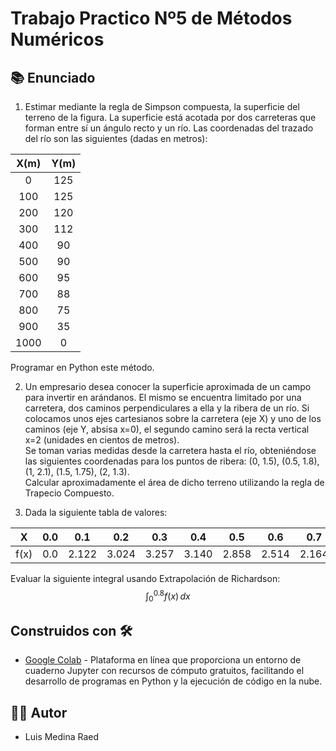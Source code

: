 # Trabajo Practico Nº5 de Métodos Numéricos

## 📚 Enunciado

1. Estimar mediante la regla de Simpson compuesta, la superficie del terreno de la figura. La superficie está acotada por dos carreteras que forman entre sí un ángulo recto y un río. Las coordenadas del trazado del río son las siguientes (dadas en metros):  

<center>

| X(m) | Y(m) |
|:----:|:----:|
| 0    | 125  |
| 100  | 125  |
| 200  | 120  |
| 300  | 112  |
| 400  | 90   |
| 500  | 90   |
| 600  | 95   |
| 700  | 88   |
| 800  | 75   |
| 900  | 35   |
| 1000 | 0    |

</center>

Programar en Python este método.  

2. Un empresario desea conocer la superficie aproximada de un campo para invertir en arándanos. El mismo se encuentra limitado por una carretera, dos caminos perpendiculares a ella y la ribera de un río. Si colocamos unos ejes cartesianos sobre la carretera (eje X) y uno de los caminos (eje Y, absisa x=0), el segundo camino será la recta
vertical x=2 (unidades en cientos de metros).  
Se toman varias medidas desde la carretera hasta el río, obteniéndose las siguientes coordenadas para los puntos de ribera: (0, 1.5), (0.5, 1.8), (1, 2.1), (1.5, 1.75), (2, 1.3).  
Calcular aproximadamente el área de dicho terreno utilizando la regla de Trapecio Compuesto.  

3. Dada la siguiente tabla de valores:  

| X   | 0.0 | 0.1 | 0.2 | 0.3 | 0.4 | 0.5 | 0.6 | 0.7 | 0.8 |
|-----|-----|-----|-----|-----|-----|-----|-----|-----|-----|
| f(x)| 0.0 |2.122|3.024|3.257|3.140|2.858|2.514|2.164|1.836|

Evaluar la siguiente integral usando Extrapolación de Richardson: $$ \int_{0}^{0.8} f(x) \, dx $$

## Construidos con 🛠️

- [Google Colab](https://colab.research.google.com/?hl=es) - Plataforma en línea que proporciona un entorno de cuaderno Jupyter con recursos de cómputo gratuitos, facilitando el desarrollo de programas en Python y la ejecución de código en la nube.

## 👨‍💻 Autor

- Luis Medina Raed